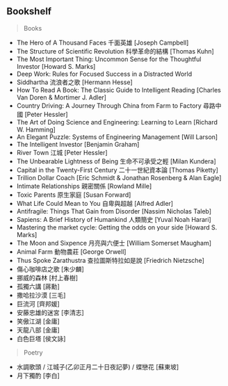 ## Bookshelf

> Books
- The Hero of A Thousand Faces 千面英雄  [Joseph Campbell]
- The Structure of Scientific Revolution 科學革命的結構  [Thomas Kuhn]
- The Most Important Thing: Uncommon Sense for the Thoughtful Investor [Howard S. Marks]
- Deep Work: Rules for Focused Success in a Distracted World
- Siddhartha 流浪者之歌 [Hermann Hesse]
- How To Read A Book: The Classic Guide to Intelligent Reading [Charles Van Doren & Mortimer J. Adler]
- Country Driving: A Journey Through China from Farm to Factory 尋路中國  [Peter Hessler]
- The Art of Doing Science and Engineering: Learning to Learn [Richard W. Hamming]
- An Elegant Puzzle: Systems of Engineering Management [Will Larson]
- The Intelligent Investor [Benjamin Graham]
- River Town 江城 [Peter Hessler]
- The Unbearable Lightness of Being 生命不可承受之輕 [Milan Kundera]
- Capital in the Twenty-First Century 二十一世紀資本論 [Thomas Piketty]
- Trillion Dollar Coach [Eric Schmidt & Jonathan Rosenberg & Alan Eagle]
- Intimate Relationships 親密關係  [Rowland Mille]
- Toxic Parents 原生家庭  [Susan Forward]
- What Life Could Mean to You 自卑與超越  [Alfred Adler]
- Antifragile: Things That Gain from Disorder [Nassim Nicholas Taleb]
- Sapiens: A Brief History of Humankind 人類簡史 [Yuval Noah Harari]
- Mastering the market cycle: Getting the odds on your side [Howard S. Marks]
- The Moon and Sixpence 月亮與六便士 [William Somerset Maugham]
- Animal Farm 動物農莊 [George Orwell]
- Thus Spoke Zarathustra 查拉圖斯特拉如是說 [Friedrich Nietzsche]
- 傷心咖啡店之歌 [朱少麟]
- 挪威的森林 [村上春樹]
- 孤獨六講 [蔣勳] 
- 撒哈拉沙漠 [三毛]
- 巨流河 [齊邦媛]
- 安藤忠雄的迷宮 [李清志]
- 笑傲江湖 [金庸]
- 天龍八部 [金庸]
- 白色巨塔 [侯文詠]

> Poetry
- 水調歌頭 / 江城子(乙卯正月二十日夜記夢) / 蝶戀花 [蘇東坡]
- 月下獨酌 [李白]